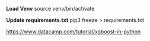 **Load Venv**
source venv/bin/activate  
  
**Update requirements.txt**
pip3 freeze > requirements.txt


https://www.datacamp.com/tutorial/xgboost-in-python